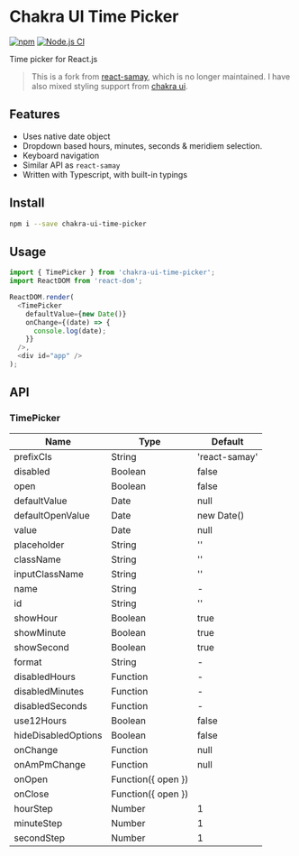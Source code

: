 # Chakra UI Time Picker

[![npm](https://img.shields.io/npm/v/react-samay)](https://npmjs.com/package/react-samay)
[![Node.js CI](https://github.com/sushantdhiman/react-samay/actions/workflows/ci.js.yml/badge.svg)](https://github.com/sushantdhiman/react-samay/actions/workflows/ci.js.yml)

Time picker for React.js

> This is a fork from [react-samay](https://www.npmjs.com/package/react-samay),
> which is no longer maintained. I have also mixed styling
> support from [chakra ui](https://chakra-ui.com).

## Features

- Uses native date object
- Dropdown based hours, minutes, seconds & meridiem selection.
- Keyboard navigation
- Similar API as `react-samay`
- Written with Typescript, with built-in typings

## Install

```bash
npm i --save chakra-ui-time-picker
```

## Usage

```js
import { TimePicker } from 'chakra-ui-time-picker';
import ReactDOM from 'react-dom';

ReactDOM.render(
  <TimePicker
    defaultValue={new Date()}
    onChange={(date) => {
      console.log(date);
    }}
  />,
  <div id="app" />
);
```

<!-- You can find more storybook examples [here](https://sushantdhiman.com/projects/react-samay). -->

## API

### TimePicker

| Name                | Type               | Default       |
| ------------------- | ------------------ | ------------- |
| prefixCls           | String             | 'react-samay' |
| disabled            | Boolean            | false         |
| open                | Boolean            | false         |
| defaultValue        | Date               | null          |
| defaultOpenValue    | Date               | new Date()    |
| value               | Date               | null          |
| placeholder         | String             | ''            |
| className           | String             | ''            |
| inputClassName      | String             | ''            |
| name                | String             | -             |
| id                  | String             | ''            |
| showHour            | Boolean            | true          |
| showMinute          | Boolean            | true          |
| showSecond          | Boolean            | true          |
| format              | String             | -             |
| disabledHours       | Function           | -             |
| disabledMinutes     | Function           | -             |
| disabledSeconds     | Function           | -             |
| use12Hours          | Boolean            | false         |
| hideDisabledOptions | Boolean            | false         |
| onChange            | Function           | null          |
| onAmPmChange        | Function           | null          |
| onOpen              | Function({ open }) |               |
| onClose             | Function({ open }) |               |
| hourStep            | Number             | 1             |
| minuteStep          | Number             | 1             |
| secondStep          | Number             | 1             |
